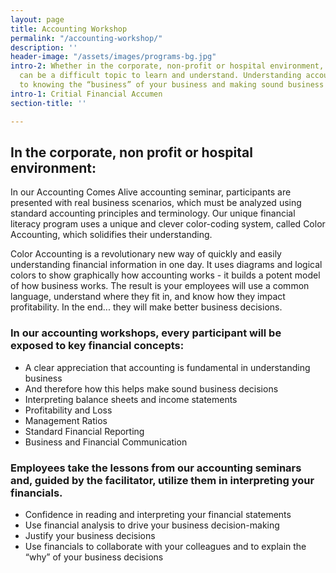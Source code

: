 ```yaml
---
layout: page
title: Accounting Workshop
permalink: "/accounting-workshop/"
description: ''
header-image: "/assets/images/programs-bg.jpg"
intro-2: Whether in the corporate, non-profit or hospital environment, accounting
  can be a difficult topic to learn and understand. Understanding accounting is fundamental
  to knowing the “business” of your business and making sound business decisions.
intro-1: Critial Financial Accumen
section-title: ''

---
```

## In the corporate, non profit or hospital environment:

In our Accounting Comes Alive accounting seminar, participants are presented with real business scenarios, which must be analyzed using standard accounting principles and terminology. Our unique financial literacy program uses a unique and clever color-coding system, called Color Accounting, which solidifies their understanding.

Color Accounting is a revolutionary new way of quickly and easily understanding financial information in one day. It uses diagrams and logical colors to show graphically how accounting works - it builds a potent model of how business works. The result is your employees will use a common language, understand where they fit in, and know how they impact profitability. In the end... they will make better business decisions.

### In our accounting workshops, every participant will be exposed to key financial concepts:

- A clear appreciation that accounting is fundamental in understanding business
- And therefore how this helps make sound business decisions
- Interpreting balance sheets and income statements
- Profitability and Loss
- Management Ratios
- Standard Financial Reporting
- Business and Financial Communication

### Employees take the lessons from our accounting seminars and, guided by the facilitator, utilize them in interpreting your financials.

- Confidence in reading and interpreting your financial statements
- Use financial analysis to drive your business decision-making
- Justify your business decisions
- Use financials to collaborate with your colleagues and to explain the “why” of your business decisions